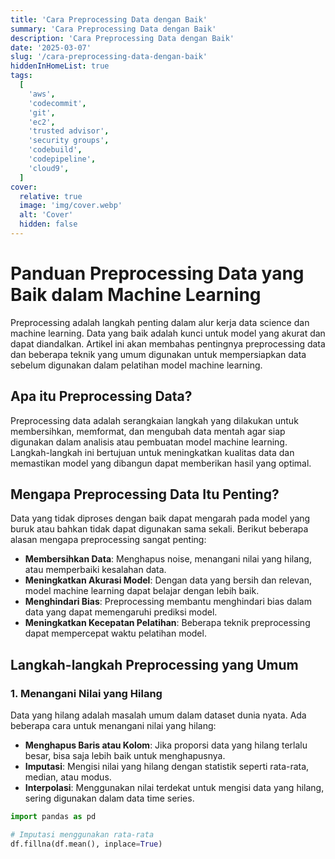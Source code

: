 ```yaml
---
title: 'Cara Preprocessing Data dengan Baik'
summary: 'Cara Preprocessing Data dengan Baik'
description: 'Cara Preprocessing Data dengan Baik'
date: '2025-03-07'
slug: '/cara-preprocessing-data-dengan-baik'
hiddenInHomeList: true
tags:
  [
    'aws',
    'codecommit',
    'git',
    'ec2',
    'trusted advisor',
    'security groups',
    'codebuild',
    'codepipeline',
    'cloud9',
  ]
cover:
  relative: true
  image: 'img/cover.webp'
  alt: 'Cover'
  hidden: false
---
```

# Panduan Preprocessing Data yang Baik dalam Machine Learning

Preprocessing adalah langkah penting dalam alur kerja data science dan machine learning. Data yang baik adalah kunci untuk model yang akurat dan dapat diandalkan. Artikel ini akan membahas pentingnya preprocessing data dan beberapa teknik yang umum digunakan untuk mempersiapkan data sebelum digunakan dalam pelatihan model machine learning.

## Apa itu Preprocessing Data?

Preprocessing data adalah serangkaian langkah yang dilakukan untuk membersihkan, memformat, dan mengubah data mentah agar siap digunakan dalam analisis atau pembuatan model machine learning. Langkah-langkah ini bertujuan untuk meningkatkan kualitas data dan memastikan model yang dibangun dapat memberikan hasil yang optimal.

## Mengapa Preprocessing Data Itu Penting?

Data yang tidak diproses dengan baik dapat mengarah pada model yang buruk atau bahkan tidak dapat digunakan sama sekali. Berikut beberapa alasan mengapa preprocessing sangat penting:
- **Membersihkan Data**: Menghapus noise, menangani nilai yang hilang, atau memperbaiki kesalahan data.
- **Meningkatkan Akurasi Model**: Dengan data yang bersih dan relevan, model machine learning dapat belajar dengan lebih baik.
- **Menghindari Bias**: Preprocessing membantu menghindari bias dalam data yang dapat memengaruhi prediksi model.
- **Meningkatkan Kecepatan Pelatihan**: Beberapa teknik preprocessing dapat mempercepat waktu pelatihan model.

## Langkah-langkah Preprocessing yang Umum

### 1. Menangani Nilai yang Hilang

Data yang hilang adalah masalah umum dalam dataset dunia nyata. Ada beberapa cara untuk menangani nilai yang hilang:
- **Menghapus Baris atau Kolom**: Jika proporsi data yang hilang terlalu besar, bisa saja lebih baik untuk menghapusnya.
- **Imputasi**: Mengisi nilai yang hilang dengan statistik seperti rata-rata, median, atau modus.
- **Interpolasi**: Menggunakan nilai terdekat untuk mengisi data yang hilang, sering digunakan dalam data time series.

```python
import pandas as pd

# Imputasi menggunakan rata-rata
df.fillna(df.mean(), inplace=True)
```
